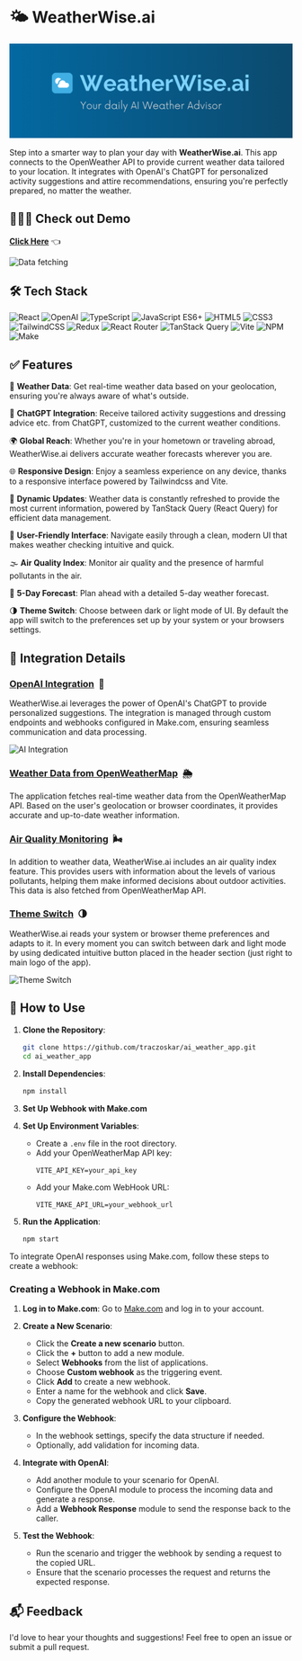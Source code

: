 # 🌤 WeatherWise.ai

![Header](/.github/header.png)

Step into a smarter way to plan your day with **WeatherWise.ai**. This app connects to the OpenWeather API to provide current weather data tailored to your location. It integrates with OpenAI's ChatGPT for personalized activity suggestions and attire recommendations, ensuring you're perfectly prepared, no matter the weather.

## 👨🏻‍💻 Check out Demo 

[**Click Here**](https://traczoskar.github.io/ai_weather_app/) 👈

![Data fetching](/.github/weather_wise_dark.gif)

## 🛠 Tech Stack

![React](https://img.shields.io/badge/React-222222.svg?style=for-the-badge&logo=react&logoColor=61dafb)
![OpenAI](https://img.shields.io/badge/OpenAI-222222.svg?style=for-the-badge&logo=openai&logoColor=69D3AC)
![TypeScript](https://img.shields.io/badge/TypeScript-222222.svg?style=for-the-badge&logo=typescript&logoColor=3178C6)
![JavaScript ES6+](https://img.shields.io/badge/JavaScript_ES6+-222222.svg?style=for-the-badge&logo=javascript&logoColor=F7DF1E)
![HTML5](https://img.shields.io/badge/HTML5-222222.svg?style=for-the-badge&logo=html5&logoColor=E34F26)
![CSS3](https://img.shields.io/badge/CSS3-222222.svg?style=for-the-badge&logo=css3&logoColor=1572B6)
![TailwindCSS](https://img.shields.io/badge/TailwindCSS-222222.svg?style=for-the-badge&logo=tailwind-css&logoColor=06B6D4)
![Redux](https://img.shields.io/badge/React_Redux-222222.svg?style=for-the-badge&logo=redux&logoColor=764ABC)
![React Router](https://img.shields.io/badge/React_Router-222222.svg?style=for-the-badge&logo=react-router&logoColor=EF2E40)
![TanStack Query](https://img.shields.io/badge/TanStack_Query-222222.svg?style=for-the-badge&logo=react-query&logoColor=FF4154)
![Vite](https://img.shields.io/badge/Vite-222222.svg?style=for-the-badge&logo=vite&logoColor=D553F9)
![NPM](https://img.shields.io/badge/NPM-222222.svg?style=for-the-badge&logo=npm&logoColor=EF2E40)
![Make](https://img.shields.io/badge/Make-222222.svg?style=for-the-badge&logo=make&logoColor=C559F2)

## ✅ Features

📍 **Weather Data**: Get real-time weather data based on your geolocation, ensuring you're always aware of what's outside.

🤖 **ChatGPT Integration**: Receive tailored activity suggestions and dressing advice etc. from ChatGPT, customized to the current weather conditions.

🌍 **Global Reach**: Whether you're in your hometown or traveling abroad, WeatherWise.ai delivers accurate weather forecasts wherever you are.

🌐 **Responsive Design**: Enjoy a seamless experience on any device, thanks to a responsive interface powered by Tailwindcss and Vite.

🔄 **Dynamic Updates**: Weather data is constantly refreshed to provide the most current information, powered by TanStack Query (React Query) for efficient data management.

📱 **User-Friendly Interface**: Navigate easily through a clean, modern UI that makes weather checking intuitive and quick.

🌫️ **Air Quality Index**: Monitor air quality and the presence of harmful pollutants in the air.

📅 **5-Day Forecast**: Plan ahead with a detailed 5-day weather forecast.

🌗 **Theme Switch**: Choose between dark or light mode of UI. By default the app will switch to the preferences set up by your system or your browsers settings.

## 🚀 Integration Details

### <ins>OpenAI Integration</ins> &nbsp;🦾

WeatherWise.ai leverages the power of OpenAI's ChatGPT to provide personalized suggestions. The integration is managed through custom endpoints and webhooks configured in Make.com, ensuring seamless communication and data processing.

![AI Integration](/.github/weather_wise_AI.gif)

### <ins>Weather Data from OpenWeatherMap</ins> &nbsp;🌦

The application fetches real-time weather data from the OpenWeatherMap API. Based on the user's geolocation or browser coordinates, it provides accurate and up-to-date weather information.

### <ins>Air Quality Monitoring</ins> &nbsp;🌬

In addition to weather data, WeatherWise.ai includes an air quality index feature. This provides users with information about the levels of various pollutants, helping them make informed decisions about outdoor activities. This data is also fetched from OpenWeatherMap API.

### <ins>Theme Switch</ins> &nbsp;🌗

WeatherWise.ai reads your system or browser theme preferences and adapts to it. In every moment you can switch between dark and light mode by using dedicated intuitive button placed in the header section (just right to main logo of the app).

![Theme Switch](/.github/weather_wise_light.gif)

## 📖 How to Use

1. **Clone the Repository**: 
    ```sh
    git clone https://github.com/traczoskar/ai_weather_app.git
    cd ai_weather_app
    ```

2. **Install Dependencies**: 
    ```sh
    npm install
    ```

    
3. **Set Up Webhook with Make.com**

4. **Set Up Environment Variables**: 
    - Create a `.env` file in the root directory.
    - Add your OpenWeatherMap API key:
      ```env
      VITE_API_KEY=your_api_key
      ```
    - Add your Make.com WebHook URL:
      ```env
      VITE_MAKE_API_URL=your_webhook_url
      ```

5. **Run the Application**: 
    ```sh
    npm start
    ```
    
To integrate OpenAI responses using Make.com, follow these steps to create a webhook:

   ### Creating a Webhook in Make.com

   1. **Log in to Make.com**: Go to [Make.com](https://www.make.com) and log in to your account.
   2. **Create a New Scenario**:
      - Click the **Create a new scenario** button.
      - Click the **+** button to add a new module.
      - Select **Webhooks** from the list of applications.
      - Choose **Custom webhook** as the triggering event.
      - Click **Add** to create a new webhook.
      - Enter a name for the webhook and click **Save**.
      - Copy the generated webhook URL to your clipboard.

   3. **Configure the Webhook**:
      - In the webhook settings, specify the data structure if needed.
      - Optionally, add validation for incoming data.

   4. **Integrate with OpenAI**:
      - Add another module to your scenario for OpenAI.
      - Configure the OpenAI module to process the incoming data and generate a response.
      - Add a **Webhook Response** module to send the response back to the caller.

   5. **Test the Webhook**:
      - Run the scenario and trigger the webhook by sending a request to the copied URL.
      - Ensure that the scenario processes the request and returns the expected response.
     

## 📬 Feedback

I'd love to hear your thoughts and suggestions! Feel free to open an issue or submit a pull request.

